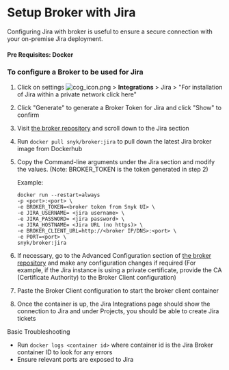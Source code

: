 # Setup Broker with Jira

Configuring Jira with broker is useful to ensure a secure connection with your on-premise Jira deployment.

#### Pre Requisites: Docker

### To configure a Broker to be used for Jira

1. Click on settings ![cog\_icon.png](../../../.gitbook/assets/cog\_icon.png) > **Integrations** > Jira > "For installation of Jira within a private network click here"
2. Click "Generate" to generate a Broker Token for Jira and click "Show" to confirm
3. Visit [the broker repository](https://github.com/snyk/broker) and scroll down to the Jira section
4. Run `docker pull snyk/broker:jira` to pull down the latest Jira broker image from Dockerhub
5.  Copy the Command-line arguments under the Jira section and modify the values. (Note: BROKER\_TOKEN is the token generated in step 2)

    Example:

    `docker run --restart=always`\
    `-p <port>:<port> \`\
    `-e BROKER_TOKEN=<broker token from Snyk UI> \`\
    `-e JIRA_USERNAME= <jira username> \`\
    `-e JIRA_PASSWORD= <jira password> \`\
    `-e JIRA_HOSTNAME= <Jira URL (no https)> \`\
    `-e BROKER_CLIENT_URL=http://<broker IP/DNS>:<port> \`\
    `-e PORT=<port> \`\
    `snyk/broker:jira`
6. If necessary, go to the Advanced Configuration section of [the broker repository](https://github.com/snyk/broker) and make any configuration changes if required (For example, if the Jira instance is using a private certificate, provide the CA (Certificate Authority) to the Broker Client configuration)
7. Paste the Broker Client configuration to start the broker client container
8. Once the container is up, the Jira Integrations page should show the connection to Jira and under Projects, you should be able to create Jira tickets

Basic Troubleshooting

* Run `docker logs <container id>` where container id is the Jira Broker container ID to look for any errors
* Ensure relevant ports are exposed to Jira
